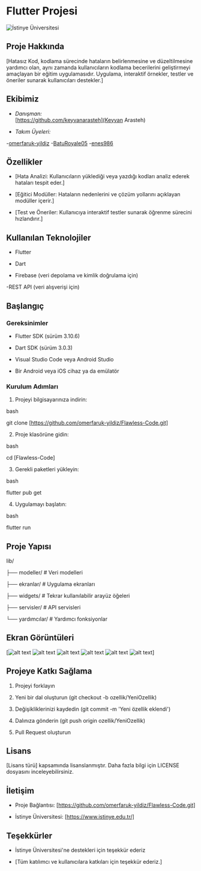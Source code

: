 # Flutter Projesi

  

![İstinye Üniversitesi](https://www.unitededucation.com/linklogoch/istinye-university-logo.png)

  

## Proje Hakkında

[Hatasız Kod, kodlama sürecinde hataların belirlenmesine ve düzeltilmesine yardımcı olan, aynı zamanda kullanıcıların kodlama becerilerini geliştirmeyi amaçlayan bir eğitim uygulamasıdır. Uygulama, interaktif örnekler, testler ve öneriler sunarak kullanıcıları destekler.]

  

## Ekibimiz

-  *Danışman:*  
[https://github.com/keyvanarasteh](Keyvan Arasteh)


-  *Takım Üyeleri:*

-[omerfaruk-yildiz](https://github.com/omerfaruk-yildiz)
-[BatuRoyale05](https://github.com/BatuRoyale05)
-[enes986](https://github.com/enes986)
  

## Özellikler

- [Hata Analizi: Kullanıcıların yüklediği veya yazdığı kodları analiz ederek hataları tespit eder.]

- [Eğitici Modüller: Hataların nedenlerini ve çözüm yollarını açıklayan modüller içerir.]

- [Test ve Öneriler: Kullanıcıya interaktif testler sunarak öğrenme sürecini hızlandırır.]


  

## Kullanılan Teknolojiler

- Flutter

- Dart

- Firebase (veri depolama ve kimlik doğrulama için)

-REST API (veri alışverişi için)

  

## Başlangıç

  

### Gereksinimler

- Flutter SDK (sürüm 3.10.6)

- Dart SDK (sürüm 3.0.3)

- Visual Studio Code veya Android Studio

- Bir Android veya iOS cihaz ya da emülatör


  

### Kurulum Adımları

1. Projeyi bilgisayarınıza indirin:

bash

git  clone [https://github.com/omerfaruk-yildiz/Flawless-Code.git]



  

2. Proje klasörüne gidin:

bash

cd [Flawless-Code]



  

3. Gerekli paketleri yükleyin:

bash

flutter  pub  get



  

4. Uygulamayı başlatın:

bash

flutter  run



  

## Proje Yapısı



lib/

├── modeller/ # Veri modelleri

├── ekranlar/ # Uygulama ekranları

├── widgets/ # Tekrar kullanılabilir arayüz öğeleri

├── servisler/ # API servisleri

└── yardımcılar/ # Yardımcı fonksiyonlar



  

## Ekran Görüntüleri

[![alt text][def] ![alt text](<Ekran görüntüsü 2024-12-07 221358.png>) ![alt text](<Ekran görüntüsü 2024-12-07 221423.png>) ![alt text](<Ekran görüntüsü 2024-12-07 221507.png>) ![alt text](<Ekran görüntüsü 2024-12-07 221522.png>) ![alt text](<Ekran görüntüsü 2024-12-07 221538.png>)]

  

## Projeye Katkı Sağlama

1. Projeyi forklayın

2. Yeni bir dal oluşturun (git checkout -b ozellik/YeniOzellik)

3. Değişikliklerinizi kaydedin (git commit -m 'Yeni özellik eklendi')

4. Dalınıza gönderin (git push origin ozellik/YeniOzellik)

5. Pull Request oluşturun

  

## Lisans

[Lisans türü] kapsamında lisanslanmıştır. Daha fazla bilgi için LICENSE dosyasını inceleyebilirsiniz.

  

## İletişim

- Proje Bağlantısı: [https://github.com/omerfaruk-yildiz/Flawless-Code.git]

- İstinye Üniversitesi: [https://www.istinye.edu.tr/]

  

## Teşekkürler

- İstinye Üniversitesi'ne destekleri için teşekkür ederiz

- [Tüm katılımcı ve kullanıcılara katkıları için teşekkür ederiz.]

[def]: <Ekran görüntüsü 2024-12-07 221549.png>
